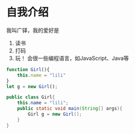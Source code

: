 # 自我介绍
我叫广铎，我的爱好是
1. 读书
2. 打码
3. 玩！
会很一些编程语言，如JavaScript、Java等
```Javascript
function Girl(){
    this.name = "lili"
}
let g = new Girl();
```
```Java
public class Girl{
    this.name = "lili";
    public static void main(String[] args){
    	Girl g = new Girl();
    }
}
```
